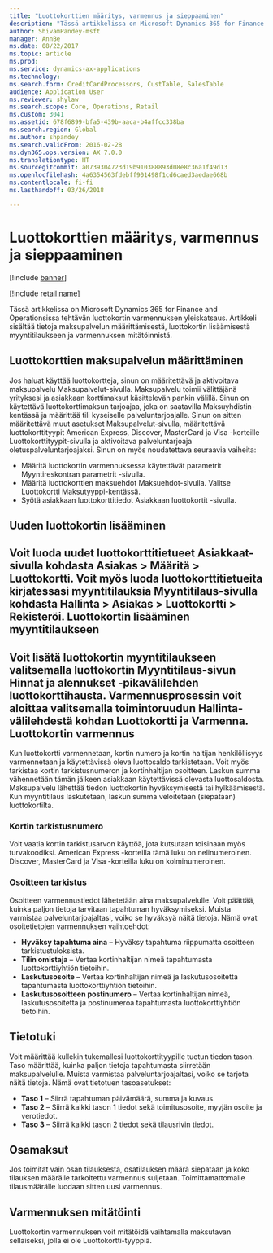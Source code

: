 ```yaml
---
title: "Luottokorttien määritys, varmennus ja sieppaaminen"
description: "Tässä artikkelissa on Microsoft Dynamics 365 for Finance and Operationsissa tehtävän luottokortin varmennuksen yleiskatsaus. Artikkeli sisältää tietoja maksupalvelun määrittämisestä, luottokortin lisäämisestä myyntitilaukseen ja varmennuksen mitätöinnistä."
author: ShivamPandey-msft
manager: AnnBe
ms.date: 08/22/2017
ms.topic: article
ms.prod: 
ms.service: dynamics-ax-applications
ms.technology: 
ms.search.form: CreditCardProcessors, CustTable, SalesTable
audience: Application User
ms.reviewer: shylaw
ms.search.scope: Core, Operations, Retail
ms.custom: 3041
ms.assetid: 678f6899-bfa5-439b-aaca-b4affcc338ba
ms.search.region: Global
ms.author: shpandey
ms.search.validFrom: 2016-02-28
ms.dyn365.ops.version: AX 7.0.0
ms.translationtype: HT
ms.sourcegitcommit: a0739304723d19b910388893d08e8c36a1f49d13
ms.openlocfilehash: 4a6354563fdebff901498f1cd6caed3aedae668b
ms.contentlocale: fi-fi
ms.lasthandoff: 03/26/2018

---
```


# <a name="credit-card-setup-authorization-and-capture"></a>Luottokorttien määritys, varmennus ja sieppaaminen

[!include [banner](../includes/banner.md)]

[!include [retail name](../includes/retail-name.md)]

Tässä artikkelissa on Microsoft Dynamics 365 for Finance and Operationsissa tehtävän luottokortin varmennuksen yleiskatsaus. Artikkeli sisältää tietoja maksupalvelun määrittämisestä, luottokortin lisäämisestä myyntitilaukseen ja varmennuksen mitätöinnistä.

<a name="setting-up-the-credit-card-payment-service"></a>Luottokorttien maksupalvelun määrittäminen
------------------------------------------

Jos haluat käyttää luottokortteja, sinun on määritettävä ja aktivoitava maksupalvelu Maksupalvelut-sivulla. Maksupalvelu toimii välittäjänä yrityksesi ja asiakkaan korttimaksut käsittelevän pankin välillä. Sinun on käytettävä luottokorttimaksun tarjoajaa, joka on saatavilla Maksuyhdistin-kentässä ja määrittää tili kyseiselle palveluntarjoajalle. Sinun on sitten määritettävä muut asetukset Maksupalvelut-sivulla, määritettävä luottokorttityypit American Express, Discover, MasterCard ja Visa -korteille Luottokorttityypit-sivulla ja aktivoitava palveluntarjoaja oletuspalveluntarjoajaksi. Sinun on myös noudatettava seuraavia vaiheita:
-   Määritä luottokortin varmennuksessa käytettävät parametrit Myyntireskontran parametrit -sivulla.
-   Määritä luottokorttien maksuehdot Maksuehdot-sivulla. Valitse Luottokortti Maksutyyppi-kentässä.
-   Syötä asiakkaan luottokorttitiedot Asiakkaan luottokortit -sivulla.

## <a name="adding-a-new-credit-card"></a>Uuden luottokortin lisääminen
Voit luoda uudet luottokorttitietueet Asiakkaat-sivulla kohdasta Asiakas > Määritä > Luottokortti. Voit myös luoda luottokorttitietueita kirjatessasi myyntitilauksia Myyntitilaus-sivulla kohdasta Hallinta > Asiakas > Luottokortti > Rekisteröi.
Luottokortin lisääminen myyntitilaukseen
-------------------------------------

Voit lisätä luottokortin myyntitilaukseen valitsemalla luottokortin Myyntitilaus-sivun Hinnat ja alennukset -pikavälilehden luottokorttihausta. Varmennusprosessin voit aloittaa valitsemalla toimintoruudun Hallinta-välilehdestä kohdan Luottokortti ja Varmenna.
Luottokortin varmennus
-------------------------

Kun luottokortti varmennetaan, kortin numero ja kortin haltijan henkilöllisyys varmennetaan ja käytettävissä oleva luottosaldo tarkistetaan. Voit myös tarkistaa kortin tarkistusnumeron ja kortinhaltijan osoitteen. Laskun summa vähennetään tämän jälkeen asiakkaan käytettävissä olevasta luottosaldosta. Maksupalvelu lähettää tiedon luottokortin hyväksymisestä tai hylkäämisestä. Kun myyntitilaus laskutetaan, laskun summa veloitetaan (siepataan) luottokortilta.

### <a name="card-verification-value"></a>Kortin tarkistusnumero

Voit vaatia kortin tarkistusarvon käyttöä, jota kutsutaan toisinaan myös turvakoodiksi. American Express -korteilla tämä luku on nelinumeroinen. Discover, MasterCard ja Visa -korteilla luku on kolminumeroinen.

### <a name="address-verification"></a>Osoitteen tarkistus

Osoitteen varmennustiedot lähetetään aina maksupalvelulle. Voit päättää, kuinka paljon tietoja tarvitaan tapahtuman hyväksymiseksi. Muista varmistaa palveluntarjoajaltasi, voiko se hyväksyä näitä tietoja. Nämä ovat osoitetietojen varmennuksen vaihtoehdot:
-   **Hyväksy tapahtuma aina** – Hyväksy tapahtuma riippumatta osoitteen tarkistustuloksista.
-   **Tilin omistaja** – Vertaa kortinhaltijan nimeä tapahtumasta luottokorttiyhtiön tietoihin.
-   **Laskutusosoite** – Vertaa kortinhaltijan nimeä ja laskutusosoitetta tapahtumasta luottokorttiyhtiön tietoihin.
-   **Laskutusosoitteen postinumero** – Vertaa kortinhaltijan nimeä, laskutusosoitetta ja postinumeroa tapahtumasta luottokorttiyhtiön tietoihin.

## <a name="data-support"></a>Tietotuki
Voit määrittää kullekin tukemallesi luottokorttityypille tuetun tiedon tason. Taso määrittää, kuinka paljon tietoja tapahtumasta siirretään maksupalvelulle. Muista varmistaa palveluntarjoajaltasi, voiko se tarjota näitä tietoja. Nämä ovat tietotuen tasoasetukset:
-   **Taso 1** – Siirrä tapahtuman päivämäärä, summa ja kuvaus.
-   **Taso 2** – Siirrä kaikki tason 1 tiedot sekä toimitusosoite, myyjän osoite ja verotiedot.
-   **Taso 3** – Siirrä kaikki tason 2 tiedot sekä tilausrivin tiedot.

## <a name="partial-payments"></a>Osamaksut
Jos toimitat vain osan tilauksesta, osatilauksen määrä siepataan ja koko tilauksen määrälle tarkoitettu varmennus suljetaan. Toimittamattomalle tilausmäärälle luodaan sitten uusi varmennus.

## <a name="voiding-an-authorization"></a>Varmennuksen mitätöinti 
Luottokortin varmennuksen voit mitätöidä vaihtamalla maksutavan sellaiseksi, jolla ei ole Luottokortti-tyyppiä.






